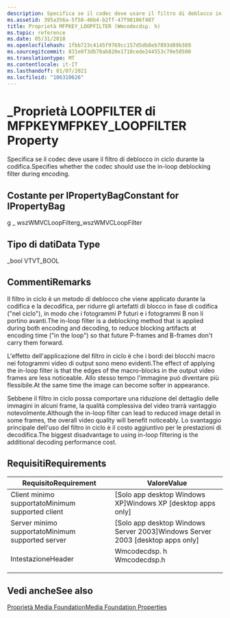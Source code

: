 ```yaml
---
description: Specifica se il codec deve usare il filtro di deblocco in ciclo durante la codifica.
ms.assetid: 395a356a-5f58-46b4-b2ff-47f98106f487
title: Proprietà MFPKEY_LOOPFILTER (Wmcodecdsp. h)
ms.topic: reference
ms.date: 05/31/2018
ms.openlocfilehash: 1fbb723c4145f9769cc157d5db8eb7893d89b389
ms.sourcegitcommit: 831e8f3db78ab820e1710cede244553c70e50500
ms.translationtype: MT
ms.contentlocale: it-IT
ms.lasthandoff: 01/07/2021
ms.locfileid: "106310626"
---
```

# <a name="mfpkey_loopfilter-property"></a><span data-ttu-id="199cc-103">\_Proprietà LOOPFILTER di MFPKEY</span><span class="sxs-lookup"><span data-stu-id="199cc-103">MFPKEY\_LOOPFILTER Property</span></span>

<span data-ttu-id="199cc-104">Specifica se il codec deve usare il filtro di deblocco in ciclo durante la codifica.</span><span class="sxs-lookup"><span data-stu-id="199cc-104">Specifies whether the codec should use the in-loop deblocking filter during encoding.</span></span>

## <a name="constant-for-ipropertybag"></a><span data-ttu-id="199cc-105">Costante per IPropertyBag</span><span class="sxs-lookup"><span data-stu-id="199cc-105">Constant for IPropertyBag</span></span>

<span data-ttu-id="199cc-106">g \_ wszWMVCLoopFilter</span><span class="sxs-lookup"><span data-stu-id="199cc-106">g\_wszWMVCLoopFilter</span></span>

## <a name="data-type"></a><span data-ttu-id="199cc-107">Tipo di dati</span><span class="sxs-lookup"><span data-stu-id="199cc-107">Data Type</span></span>

<span data-ttu-id="199cc-108">\_bool VT</span><span class="sxs-lookup"><span data-stu-id="199cc-108">VT\_BOOL</span></span>

## <a name="remarks"></a><span data-ttu-id="199cc-109">Commenti</span><span class="sxs-lookup"><span data-stu-id="199cc-109">Remarks</span></span>

<span data-ttu-id="199cc-110">Il filtro in ciclo è un metodo di deblocco che viene applicato durante la codifica e la decodifica, per ridurre gli artefatti di blocco in fase di codifica ("nel ciclo"), in modo che i fotogrammi P futuri e i fotogrammi B non li portino avanti.</span><span class="sxs-lookup"><span data-stu-id="199cc-110">The in-loop filter is a deblocking method that is applied during both encoding and decoding, to reduce blocking artifacts at encoding time ("in the loop") so that future P-frames and B-frames don't carry them forward.</span></span>

<span data-ttu-id="199cc-111">L'effetto dell'applicazione del filtro in ciclo è che i bordi dei blocchi macro nei fotogrammi video di output sono meno evidenti.</span><span class="sxs-lookup"><span data-stu-id="199cc-111">The effect of applying the in-loop filter is that the edges of the macro-blocks in the output video frames are less noticeable.</span></span> <span data-ttu-id="199cc-112">Allo stesso tempo l'immagine può diventare più flessibile.</span><span class="sxs-lookup"><span data-stu-id="199cc-112">At the same time the image can become softer in appearance.</span></span>

<span data-ttu-id="199cc-113">Sebbene il filtro in ciclo possa comportare una riduzione del dettaglio delle immagini in alcuni frame, la qualità complessiva del video trarrà vantaggio notevolmente.</span><span class="sxs-lookup"><span data-stu-id="199cc-113">Although the in-loop filter can lead to reduced image detail in some frames, the overall video quality will benefit noticeably.</span></span> <span data-ttu-id="199cc-114">Lo svantaggio principale dell'uso del filtro in ciclo è il costo aggiuntivo per le prestazioni di decodifica.</span><span class="sxs-lookup"><span data-stu-id="199cc-114">The biggest disadvantage to using in-loop filtering is the additional decoding performance cost.</span></span>

## <a name="requirements"></a><span data-ttu-id="199cc-115">Requisiti</span><span class="sxs-lookup"><span data-stu-id="199cc-115">Requirements</span></span>



| <span data-ttu-id="199cc-116">Requisito</span><span class="sxs-lookup"><span data-stu-id="199cc-116">Requirement</span></span> | <span data-ttu-id="199cc-117">Valore</span><span class="sxs-lookup"><span data-stu-id="199cc-117">Value</span></span> |
|-------------------------------------|-----------------------------------------------------------------------------------------|
| <span data-ttu-id="199cc-118">Client minimo supportato</span><span class="sxs-lookup"><span data-stu-id="199cc-118">Minimum supported client</span></span><br/> | <span data-ttu-id="199cc-119">\[Solo app desktop Windows XP\]</span><span class="sxs-lookup"><span data-stu-id="199cc-119">Windows XP \[desktop apps only\]</span></span><br/>                                             |
| <span data-ttu-id="199cc-120">Server minimo supportato</span><span class="sxs-lookup"><span data-stu-id="199cc-120">Minimum supported server</span></span><br/> | <span data-ttu-id="199cc-121">\[Solo app desktop Windows Server 2003\]</span><span class="sxs-lookup"><span data-stu-id="199cc-121">Windows Server 2003 \[desktop apps only\]</span></span><br/>                                    |
| <span data-ttu-id="199cc-122">Intestazione</span><span class="sxs-lookup"><span data-stu-id="199cc-122">Header</span></span><br/>                   | <dl> <span data-ttu-id="199cc-123"><dt>Wmcodecdsp. h</dt></span><span class="sxs-lookup"><span data-stu-id="199cc-123"><dt>Wmcodecdsp.h</dt></span></span> </dl> |



## <a name="see-also"></a><span data-ttu-id="199cc-124">Vedi anche</span><span class="sxs-lookup"><span data-stu-id="199cc-124">See also</span></span>

<dl> <dt>

[<span data-ttu-id="199cc-125">Proprietà Media Foundation</span><span class="sxs-lookup"><span data-stu-id="199cc-125">Media Foundation Properties</span></span>](media-foundation-properties.md)
</dt> </dl>

 

 




